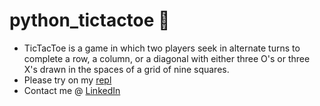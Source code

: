 # python_tictactoe 🐍 
- TicTacToe is a game in which two players seek in alternate turns to complete a row, a column, or a diagonal with either three O's or three X's drawn in the spaces of a grid of nine squares.
- Please try on my [repl](https://replit.com/@ChrisKwanheeKwa/Tic-Tac-Toe#main.py)
- Contact me @ [LinkedIn](https://www.linkedin.com/in/chris-kh-han/)